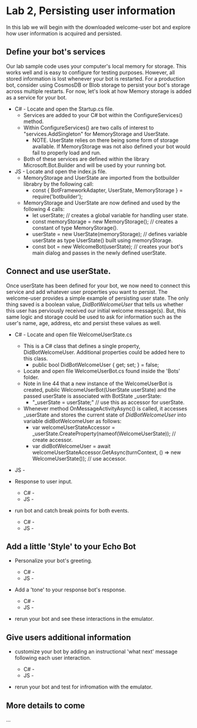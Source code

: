 # Lab 2, Persisting user information

In this lab we will begin with the downloaded welcome-user bot and explore how user information is acquired and persisted.

## Define your bot's services
Our lab sample code uses your computer's local memory for storage. This works well and is easy to configure for testing purposes. However, all stored information is lost whenever your bot is restarted. For a production bot, consider using CosmosDB or Blob storage to persist your bot's storage across multiple restarts. For now, let's look at how Memory storage is added as a service for your bot.
* C# - Locate and open the Startup.cs file.
  - Services are added to your C# bot within the ConfigureServices() method.
  - Within ConfigureServices() are two calls of interest to "services.AddSingleton" for MemoryStorage and UserState.
    - NOTE. UserState relies on there being some form of storage available. If MemoryStorage was not also defined your bot would fail to properly load and run.
  - Both of these services are defined within the library Microsoft.Bot.Builder and will be used by your running bot.
* JS - Locate and open the index.js file.
  - MemoryStorage and UserState are imported from the botbuilder librabry by the following call:
    - const { BotFrameworkAdapter, UserState, MemoryStorage } = require('botbuilder');
  - MemoryStorage and UserState are now defined and used by the following 4 calls:
    - let userState;  // creates a global variable for handling user state.
    - const memoryStorage = new MemoryStorage();  // creates a constant of type MemoryStorage().
    - userState = new UserState(memoryStorage);  // defines variable userState as type UserState() built using memoryStorage.
    - const bot = new WelcomeBot(userState);  // creates your bot's main dialog and passes in the newly defined userState.
  
## Connect and use userState.
Once userState has been defined for your bot, we now need to connect this service and add whatever user properties you want to persist. The welcome-user provides a simple example of persisting user state. The only thing saved is a boolean value, _DidBotWelcomeUser_ that tells us whether this user has perviously received our initial welcome message(s). But, this same logic and storage could be used to ask for information such as the user's name, age, address, etc and persist these values as well.
* C# - Locate and open file WelcomeUserState.cs
  - This is a C# class that defines a single property, DidBotWelcomeUser. Additional properties could be added here to this class.
    - public bool DidBotWelcomeUser { get; set; } = false;
  - Locate and open file WelcomeUserBot.cs found inside the 'Bots' folder.
  - Note in line 44 that a new instance of the WelcomeUserBot is created, public WelcomeUserBot(UserState userState) and the passed userState is associated with BotState \_userState: 
    - "_userState = userState;"  // use this as accessor for userState.
  - Whenever method OnMessageActivityAsync() is called, it accesses \_userState and stores the current state of _DidBotWelcomeUser_ into variable didBotWelcomeUser as follows:
    - var welcomeUserStateAccessor = _userState.CreateProperty<WelcomeUserState>(nameof(WelcomeUserState));  // create accessor.
    - var didBotWelcomeUser = await welcomeUserStateAccessor.GetAsync(turnContext, () => new WelcomeUserState()); // use accessor.
  
* JS - 

* Response to user input.
  - C# - 
  - JS - 

* run bot and catch break points for both events.
  - C# - 
  - JS - 


## Add a little 'Style' to your Echo Bot
* Personalize your bot's greeting. 
  - C# - 
  - JS -

* Add a 'tone' to your response bot's response.
  - C# - 
  - JS -

* rerun your bot and see these interactions in the emulator.

## Give users additional information
* customize your bot by adding an instructional 'what next' message following each user interaction.
  - C# - 
  - JS -

* rerun your bot and test for infromation with the emulator.

## More details to come
... 
